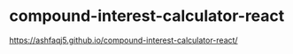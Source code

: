 # compound-interest-calculator-react

https://ashfaqj5.github.io/compound-interest-calculator-react/
